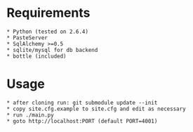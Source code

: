 # Requirements
	* Python (tested on 2.6.4)
	* PasteServer
	* SqlAlchemy >=0.5
	* sqlite/mysql for db backend
	* bottle (included)

# Usage
	* after cloning run: git submodule update --init
	* copy site.cfg.example to site.cfg and edit as necessary
	* run ./main.py
	* goto http://localhost:PORT (default PORT=4001)